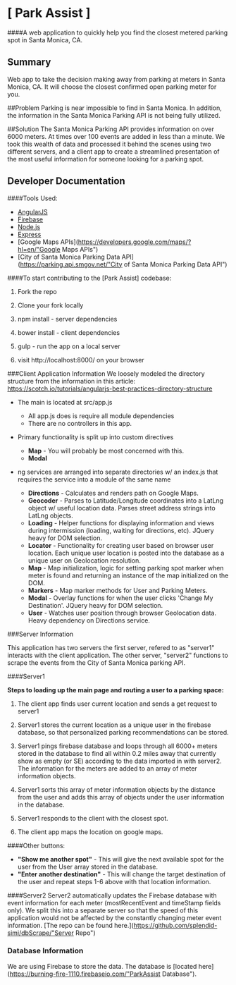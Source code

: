 # [ Park Assist ]
####A web application to quickly help you find the closest metered parking spot in Santa Monica, CA.

## Summary
Web app to take the decision making away from parking at meters in Santa Monica, CA. It will choose the closest confirmed open parking meter for you.

##Problem
Parking is near impossible to find in Santa Monica. In addition, the information in the Santa Monica Parking API is not being fully utilized.

##Solution
The Santa Monica Parking API provides information on over 6000 meters. At times over 100 events are added in less than a minute. We took this wealth of data and processed it behind the scenes using two different servers, and a client app to create a streamlined presentation of the most useful information for someone looking for a parking spot.

## Developer Documentation

####Tools Used:
* [AngularJS](https://angularjs.org/"AngularJS")
* [Firebase](https://www.firebase.com/"Firebase")
* [Node.js](https://nodejs.org/"Node.js")
* [Express](http://expressjs.com/"Express")
* [Google Maps APIs](https://developers.google.com/maps/?hl=en/"Google Maps APIs")
* [City of Santa Monica Parking Data API](https://parking.api.smgov.net/"City of Santa Monica Parking Data API")

####To start contributing to the [Park Assist] codebase:
  1. Fork the repo

  2. Clone your fork locally

  3. npm install - server dependencies

  4. bower install - client dependencies

  5. gulp - run the app on a local server

  6. visit http://localhost:8000/ on your browser

###Client Application Information
We loosely modeled the directory structure from the information in this article:
https://scotch.io/tutorials/angularjs-best-practices-directory-structure

  * The main is located at src/app.js
      * All app.js does is require all module dependencies
      * There are no controllers in this app.

  * Primary functionality is split up into custom directives
    * **Map** - You will probably be most concerned with this.
    * **Modal**

  * ng services are arranged into separate directories w/ an index.js that requires the service into a module of the same name
    * **Directions** - Calculates and renders path on Google Maps.
    * **Geocoder** - Parses to Latitude/Longitude coordinates into a LatLng object w/ useful location data. Parses street address strings into LatLng objects.
    * **Loading** - Helper functions for displaying information and views during intermission (loading, waiting for directions, etc). JQuery heavy for DOM selection.
    * **Locator** - Functionality for creating user based on browser user location. Each unique user location is posted into the database as a unique user on Geolocation resolution.
    * **Map** - Map initialization, logic for setting parking spot marker when meter is found and returning an instance of the map initialized on the DOM.
    * **Markers** - Map marker methods for User and Parking Meters.
    * **Modal** - Overlay functions for when the user clicks 'Change My Destination'. JQuery heavy for DOM selection.
    * **User** - Watches user position through browser Geolocation data. Heavy dependency on Directions service.

###Server Information

This application has two servers the first server, refered to as "server1" interacts with the client application. The other server, "server2" functions to scrape the events from the City of Santa Monica parking API.

####Server1

**Steps to loading up the main page and routing a user to a parking space:**
  1. The client app finds user current location and sends a get request to server1

  2. Server1 stores the current location as a unique user in the firebase database, so that personalized parking recommendations can be stored.

  3. Server1 pings firebase database and loops through all 6000+ meters stored in the database to find all within 0.2 miles away that currently show as empty (or SE) according to the data imported in with server2. The information for the meters are added to an array of meter information objects.

  4. Server1 sorts this array of meter information objects by the distance from the user and adds this array of objects under the user information in the database.

  5. Server1 responds to the client with the closest spot.

  6. The client app maps the location on google maps.

####Other buttons:
  * **"Show me another spot"** - This will give the next available spot for the user from the User array stored in the database.
  * **"Enter another destination"** - This will change the target destination of the user and repeat steps 1-6 above with that location information.

####Server2
Server2 automatically updates the Firebase database with event information for each meter (mostRecentEvent and timeStamp fields only). We split this into a separate server so that the speed of this application would not be affected by the constantly changing meter event information. [The repo can be found here.](https://github.com/splendid-simi/dbScrape/"Server Repo")

### Database Information

We are using Firebase to store the data. The database is [located here](https://burning-fire-1110.firebaseio.com/"ParkAssist Database").
